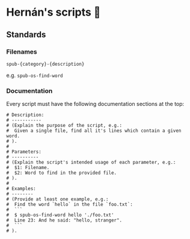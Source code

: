 # Hernán's scripts 🧰

## Standards

### Filenames

```text
spub-{category}-{description}
```

e.g. `spub-os-find-word`

### Documentation

Every script must have the following documentation sections at the top:

```text
# Description:
# -----------
# (Explain the purpose of the script, e.g.:
#  Given a single file, find all it's lines which contain a given word.
# ).
#
# Parameters:
# ----------
# (Explain the script's intended usage of each parameter, e.g.:
#  $1: Filename.
#  $2: Word to find in the provided file.
# ).
#
# Examples:
# --------
# (Provide at least one example, e.g.:
#  Find the word `hello` in the file `foo.txt`:
#  ```
#  $ spub-os-find-word hello './foo.txt'
#  Line 23: And he said: "hello, stranger".
#  ```
# ).
```


